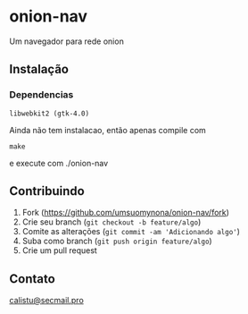 # onion-nav
Um navegador para rede onion

## Instalação

### Dependencias

	libwebkit2 (gtk-4.0)

Ainda não tem instalacao, então apenas compile com

	make

	
e execute com ./onion-nav


## Contribuindo

1. Fork (<https://github.com/umsuomynona/onion-nav/fork>)
2. Crie seu branch (`git checkout -b feature/algo`)
3. Comite as alterações (`git commit -am 'Adicionando algo'`)
4. Suba como branch (`git push origin feature/algo`)
5. Crie um pull request

## Contato

calistu@secmail.pro
